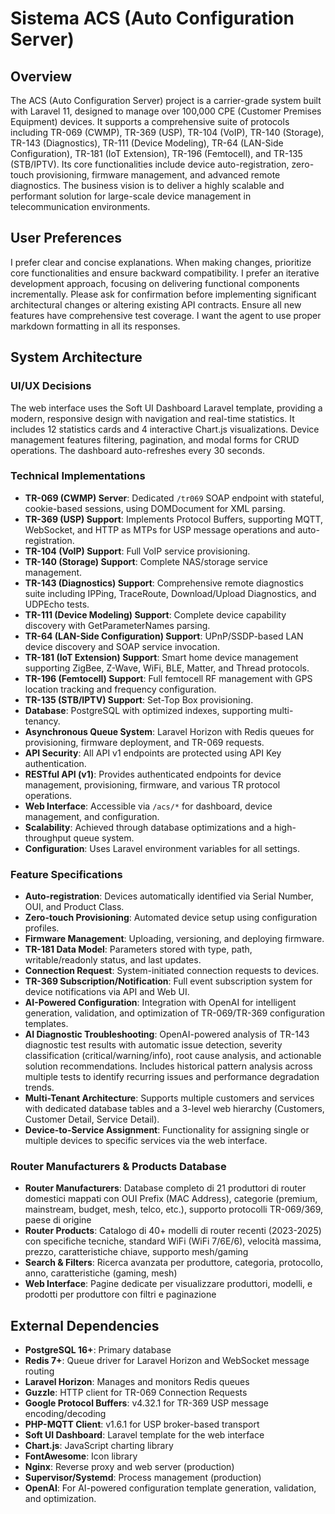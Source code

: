 # Sistema ACS (Auto Configuration Server)

## Overview
The ACS (Auto Configuration Server) project is a carrier-grade system built with Laravel 11, designed to manage over 100,000 CPE (Customer Premises Equipment) devices. It supports a comprehensive suite of protocols including TR-069 (CWMP), TR-369 (USP), TR-104 (VoIP), TR-140 (Storage), TR-143 (Diagnostics), TR-111 (Device Modeling), TR-64 (LAN-Side Configuration), TR-181 (IoT Extension), TR-196 (Femtocell), and TR-135 (STB/IPTV). Its core functionalities include device auto-registration, zero-touch provisioning, firmware management, and advanced remote diagnostics. The business vision is to deliver a highly scalable and performant solution for large-scale device management in telecommunication environments.

## User Preferences
I prefer clear and concise explanations. When making changes, prioritize core functionalities and ensure backward compatibility. I prefer an iterative development approach, focusing on delivering functional components incrementally. Please ask for confirmation before implementing significant architectural changes or altering existing API contracts. Ensure all new features have comprehensive test coverage. I want the agent to use proper markdown formatting in all its responses.

## System Architecture

### UI/UX Decisions
The web interface uses the Soft UI Dashboard Laravel template, providing a modern, responsive design with navigation and real-time statistics. It includes 12 statistics cards and 4 interactive Chart.js visualizations. Device management features filtering, pagination, and modal forms for CRUD operations. The dashboard auto-refreshes every 30 seconds.

### Technical Implementations
- **TR-069 (CWMP) Server**: Dedicated `/tr069` SOAP endpoint with stateful, cookie-based sessions, using DOMDocument for XML parsing.
- **TR-369 (USP) Support**: Implements Protocol Buffers, supporting MQTT, WebSocket, and HTTP as MTPs for USP message operations and auto-registration.
- **TR-104 (VoIP) Support**: Full VoIP service provisioning.
- **TR-140 (Storage) Support**: Complete NAS/storage service management.
- **TR-143 (Diagnostics) Support**: Comprehensive remote diagnostics suite including IPPing, TraceRoute, Download/Upload Diagnostics, and UDPEcho tests.
- **TR-111 (Device Modeling) Support**: Complete device capability discovery with GetParameterNames parsing.
- **TR-64 (LAN-Side Configuration) Support**: UPnP/SSDP-based LAN device discovery and SOAP service invocation.
- **TR-181 (IoT Extension) Support**: Smart home device management supporting ZigBee, Z-Wave, WiFi, BLE, Matter, and Thread protocols.
- **TR-196 (Femtocell) Support**: Full femtocell RF management with GPS location tracking and frequency configuration.
- **TR-135 (STB/IPTV) Support**: Set-Top Box provisioning.
- **Database**: PostgreSQL with optimized indexes, supporting multi-tenancy.
- **Asynchronous Queue System**: Laravel Horizon with Redis queues for provisioning, firmware deployment, and TR-069 requests.
- **API Security**: All API v1 endpoints are protected using API Key authentication.
- **RESTful API (v1)**: Provides authenticated endpoints for device management, provisioning, firmware, and various TR protocol operations.
- **Web Interface**: Accessible via `/acs/*` for dashboard, device management, and configuration.
- **Scalability**: Achieved through database optimizations and a high-throughput queue system.
- **Configuration**: Uses Laravel environment variables for all settings.

### Feature Specifications
- **Auto-registration**: Devices automatically identified via Serial Number, OUI, and Product Class.
- **Zero-touch Provisioning**: Automated device setup using configuration profiles.
- **Firmware Management**: Uploading, versioning, and deploying firmware.
- **TR-181 Data Model**: Parameters stored with type, path, writable/readonly status, and last updates.
- **Connection Request**: System-initiated connection requests to devices.
- **TR-369 Subscription/Notification**: Full event subscription system for device notifications via API and Web UI.
- **AI-Powered Configuration**: Integration with OpenAI for intelligent generation, validation, and optimization of TR-069/TR-369 configuration templates.
- **AI Diagnostic Troubleshooting**: OpenAI-powered analysis of TR-143 diagnostic test results with automatic issue detection, severity classification (critical/warning/info), root cause analysis, and actionable solution recommendations. Includes historical pattern analysis across multiple tests to identify recurring issues and performance degradation trends.
- **Multi-Tenant Architecture**: Supports multiple customers and services with dedicated database tables and a 3-level web hierarchy (Customers, Customer Detail, Service Detail).
- **Device-to-Service Assignment**: Functionality for assigning single or multiple devices to specific services via the web interface.

### Router Manufacturers & Products Database
- **Router Manufacturers**: Database completo di 21 produttori di router domestici mappati con OUI Prefix (MAC Address), categorie (premium, mainstream, budget, mesh, telco, etc.), supporto protocolli TR-069/369, paese di origine
- **Router Products**: Catalogo di 40+ modelli di router recenti (2023-2025) con specifiche tecniche, standard WiFi (WiFi 7/6E/6), velocità massima, prezzo, caratteristiche chiave, supporto mesh/gaming
- **Search & Filters**: Ricerca avanzata per produttore, categoria, protocollo, anno, caratteristiche (gaming, mesh)
- **Web Interface**: Pagine dedicate per visualizzare produttori, modelli, e prodotti per produttore con filtri e paginazione

## External Dependencies
- **PostgreSQL 16+**: Primary database
- **Redis 7+**: Queue driver for Laravel Horizon and WebSocket message routing
- **Laravel Horizon**: Manages and monitors Redis queues
- **Guzzle**: HTTP client for TR-069 Connection Requests
- **Google Protocol Buffers**: v4.32.1 for TR-369 USP message encoding/decoding
- **PHP-MQTT Client**: v1.6.1 for USP broker-based transport
- **Soft UI Dashboard**: Laravel template for the web interface
- **Chart.js**: JavaScript charting library
- **FontAwesome**: Icon library
- **Nginx**: Reverse proxy and web server (production)
- **Supervisor/Systemd**: Process management (production)
- **OpenAI**: For AI-powered configuration template generation, validation, and optimization.